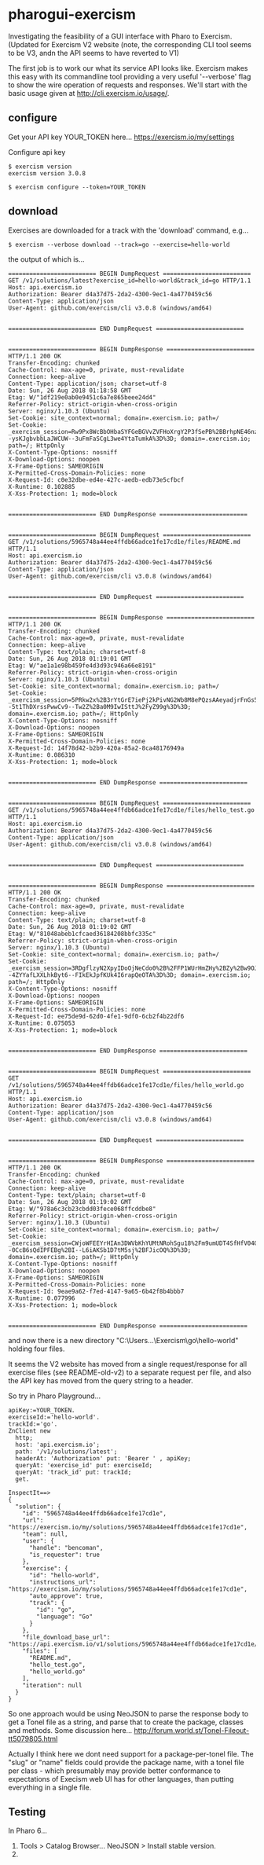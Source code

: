 # pharogui-exercism
Investigating the feasibility of a GUI interface with Pharo to Exercism.
(Updated for Exercism V2 website (note, the corresponding CLI tool seems to be V3, andn the API seems to have reverted to V1)

The first job is to work our what its service API looks like.
Exercism makes this easy with its commandline tool providing a very useful '--verbose' flag to show the wire operation of requests and responses. 
We'll start with the basic usage given at http://cli.exercism.io/usage/.

## configure
Get your API key YOUR_TOKEN here...
https://exercism.io/my/settings

Configure api key
```
$ exercism version
exercism version 3.0.8

$ exercism configure --token=YOUR_TOKEN
```

## download

Exercises are downloaded for a track with the 'download' command, e.g...

```
$ exercism --verbose download --track=go --exercise=hello-world
``` 
the output of which is... 
```
========================= BEGIN DumpRequest =========================
GET /v1/solutions/latest?exercise_id=hello-world&track_id=go HTTP/1.1
Host: api.exercism.io
Authorization: Bearer d4a37d75-2da2-4300-9ec1-4a4770459c56
Content-Type: application/json
User-Agent: github.com/exercism/cli v3.0.8 (windows/amd64)


========================= END DumpRequest =========================


========================= BEGIN DumpResponse =========================
HTTP/1.1 200 OK
Transfer-Encoding: chunked
Cache-Control: max-age=0, private, must-revalidate
Connection: keep-alive
Content-Type: application/json; charset=utf-8
Date: Sun, 26 Aug 2018 01:18:58 GMT
Etag: W/"1df219e0ab0e9451c6a7e865beee24d4"
Referrer-Policy: strict-origin-when-cross-origin
Server: nginx/1.10.3 (Ubuntu)
Set-Cookie: site_context=normal; domain=.exercism.io; path=/
Set-Cookie: _exercism_session=Rw9Px8WcBbOHbaSYFGeBGVvZVFHoXrgY2P3fSePB%2BBrhpNE46nzGREyYSY9nbQdq6WdlNdaDWvdlt8W5Qpm45KAc7%2BGMEux1aUTm%2BBNVmb%2B4OcpTzAjPOiTAbd%2BerIgj561MmWhe8uekK1f1v4g5KdT5Ww2Q%2FTZs2nxYfkKLrAq%2BeMPWrgDTMiwoUnWC%2FuwmsXFqpuZqRZnJ%2BZKCKjLxJ4RTRBTw3BONdwT9n91%2B32W%2F8hcBVbvXp%2F0qUYilDFZThlpG--ysKJgbvbbLaJWCUW--3uFmFaSCgL3we4YtaTumkA%3D%3D; domain=.exercism.io; path=/; HttpOnly
X-Content-Type-Options: nosniff
X-Download-Options: noopen
X-Frame-Options: SAMEORIGIN
X-Permitted-Cross-Domain-Policies: none
X-Request-Id: c0e32dbe-ed4e-427c-aedb-edb73e5cfbcf
X-Runtime: 0.102885
X-Xss-Protection: 1; mode=block


========================= END DumpResponse =========================


========================= BEGIN DumpRequest =========================
GET /v1/solutions/5965748a44ee4ffdb66adce1fe17cd1e/files/README.md HTTP/1.1
Host: api.exercism.io
Authorization: Bearer d4a37d75-2da2-4300-9ec1-4a4770459c56
Content-Type: application/json
User-Agent: github.com/exercism/cli v3.0.8 (windows/amd64)


========================= END DumpRequest =========================


========================= BEGIN DumpResponse =========================
HTTP/1.1 200 OK
Transfer-Encoding: chunked
Cache-Control: max-age=0, private, must-revalidate
Connection: keep-alive
Content-Type: text/plain; charset=utf-8
Date: Sun, 26 Aug 2018 01:19:01 GMT
Etag: W/"ae1a1e98b459fe4d3d93c946a66e8191"
Referrer-Policy: strict-origin-when-cross-origin
Server: nginx/1.10.3 (Ubuntu)
Set-Cookie: site_context=normal; domain=.exercism.io; path=/
Set-Cookie: _exercism_session=5PRkw2x%2B3rYtGrE7iePj2kPivNG2Wb8M8ePQzsAAeyadjrFnGs5UCBwu2%2Bbf13R9h2MlOefcOvK2h3BFeIH45qy4AbIcH91Rk5%2B1euzX6Gk9v49j6YAdVpOa68eFNkwE1fd75G0wdpgPZV9Awb9LDFbHy0sNXFxpWAB3lDwvwv9ZiUGW7GDP4hwLyzfhGcvv0fFZIKEqo%2BiSYFkod47QoVQz0KdA5sYkEruXIMsD4OZvpiUaUVv6TB06BVTT%2B3OWTgVOCQ%3D%3D--5t1ThDXrssPwwCv9--Tw2Z%2Ba0M9IwISttJ%2FyZ99g%3D%3D; domain=.exercism.io; path=/; HttpOnly
X-Content-Type-Options: nosniff
X-Download-Options: noopen
X-Frame-Options: SAMEORIGIN
X-Permitted-Cross-Domain-Policies: none
X-Request-Id: 14f78d42-b2b9-420a-85a2-8ca48176949a
X-Runtime: 0.086310
X-Xss-Protection: 1; mode=block


========================= END DumpResponse =========================


========================= BEGIN DumpRequest =========================
GET /v1/solutions/5965748a44ee4ffdb66adce1fe17cd1e/files/hello_test.go HTTP/1.1
Host: api.exercism.io
Authorization: Bearer d4a37d75-2da2-4300-9ec1-4a4770459c56
Content-Type: application/json
User-Agent: github.com/exercism/cli v3.0.8 (windows/amd64)


========================= END DumpRequest =========================


========================= BEGIN DumpResponse =========================
HTTP/1.1 200 OK
Transfer-Encoding: chunked
Cache-Control: max-age=0, private, must-revalidate
Connection: keep-alive
Content-Type: text/plain; charset=utf-8
Date: Sun, 26 Aug 2018 01:19:02 GMT
Etag: W/"81048abeb1cfcaed36184208bbfc335c"
Referrer-Policy: strict-origin-when-cross-origin
Server: nginx/1.10.3 (Ubuntu)
Set-Cookie: site_context=normal; domain=.exercism.io; path=/
Set-Cookie: _exercism_session=3RDgflzyN2XpyIDoOjNeCdo0%2B%2FFP1WUrHmZHy%2BZy%2Bw9OJZ2cT5n%2FDfZNqNeG%2FTAjWYNZlYH7dsXjBwXA3jfb0Sr6povyphO8VIzSHIGqThhv%2Fm5K67N%2B1CDlzb%2BlgB6M%2BUPUsySibMfK8n4dl7ch0SvRIUbfvCrP%2FHMFvn7rUKFlEJNM0FT2zopk3HS9wXnU7xtII1JKwNMCLuLTNlIkwqBPFg67rNMsMj0LlPzpNFtdQ4W%2FM7VhcuTaHQXAN6m8m7IovXQhDy4%3D--4ZYYafLXXLhkByt6--FIkEkJpfKUk4I6rapQeOTA%3D%3D; domain=.exercism.io; path=/; HttpOnly
X-Content-Type-Options: nosniff
X-Download-Options: noopen
X-Frame-Options: SAMEORIGIN
X-Permitted-Cross-Domain-Policies: none
X-Request-Id: ee75de9d-62d0-4fe1-9df0-6cb2f4b22df6
X-Runtime: 0.075053
X-Xss-Protection: 1; mode=block


========================= END DumpResponse =========================


========================= BEGIN DumpRequest =========================
GET /v1/solutions/5965748a44ee4ffdb66adce1fe17cd1e/files/hello_world.go HTTP/1.1
Host: api.exercism.io
Authorization: Bearer d4a37d75-2da2-4300-9ec1-4a4770459c56
Content-Type: application/json
User-Agent: github.com/exercism/cli v3.0.8 (windows/amd64)


========================= END DumpRequest =========================


========================= BEGIN DumpResponse =========================
HTTP/1.1 200 OK
Transfer-Encoding: chunked
Cache-Control: max-age=0, private, must-revalidate
Connection: keep-alive
Content-Type: text/plain; charset=utf-8
Date: Sun, 26 Aug 2018 01:19:02 GMT
Etag: W/"978a6c3cb23cbdd03fece068ffcddbe8"
Referrer-Policy: strict-origin-when-cross-origin
Server: nginx/1.10.3 (Ubuntu)
Set-Cookie: site_context=normal; domain=.exercism.io; path=/
Set-Cookie: _exercism_session=CWjoWFEEYrHIAn3DWVbKhYUMtNRohSgu18%2Fm9umUDT4SfHfV04OThb1uqsNgI4lE2wBeWybp8HXCT19vAhx58YQK6MppJ2YDk83Pf35vTMOBWZgpvpk3qfqR3Meka1AH1L%2BlJQBKILdf3iZ0nbVU%2FLRz1%2F3BY7SqQd9DXGzQteKYeFVMJyzVv5i%2BlWJxKhyIYJzUUovt2CVNtH0sZWocMg6LqV%2B4gU%2BEl6Vy1PLKtU%2FGteowFhQe0IS2%2FY8AlKjpt%2BTYIW6ndlvg--0CcB6sQdIPFEBg%2BI--L6iAKSb1D7tM5sj%2BFJicOQ%3D%3D; domain=.exercism.io; path=/; HttpOnly
X-Content-Type-Options: nosniff
X-Download-Options: noopen
X-Frame-Options: SAMEORIGIN
X-Permitted-Cross-Domain-Policies: none
X-Request-Id: 9eae9a62-f7ed-4147-9a65-6b42f8b4bbb7
X-Runtime: 0.077996
X-Xss-Protection: 1; mode=block


========================= END DumpResponse =========================

```
and now there is a new directory "C:\Users\...\Exercism\go\hello-world" holding four files.

It seems the V2 website has moved from a single request/response for all exercise files (see README-old-v2) 
to a separate request per file, and also the API key has moved from the query string to a header. 

So try in Pharo Playground...
```
apiKey:=YOUR_TOKEN.
exerciseId:='hello-world'.
trackId:='go'.
ZnClient new 
  http;
  host: 'api.exercism.io';
  path: '/v1/solutions/latest';
  headerAt: 'Authorization' put: 'Bearer ' , apiKey;
  queryAt: 'exercise_id' put: exerciseId;
  queryAt: 'track_id' put: trackId;
  get.

InspectIt==>
{
  "solution": {
    "id": "5965748a44ee4ffdb66adce1fe17cd1e",
    "url": "https://exercism.io/my/solutions/5965748a44ee4ffdb66adce1fe17cd1e",
    "team": null,
    "user": {
      "handle": "bencoman",
      "is_requester": true
    },
    "exercise": {
      "id": "hello-world",
      "instructions_url": "https://exercism.io/my/solutions/5965748a44ee4ffdb66adce1fe17cd1e",
      "auto_approve": true,
      "track": {
        "id": "go",
        "language": "Go"
      }
    },
    "file_download_base_url": "https://api.exercism.io/v1/solutions/5965748a44ee4ffdb66adce1fe17cd1e/files/",
    "files": [
      "README.md",
      "hello_test.go",
      "hello_world.go"
    ],
    "iteration": null
  }
}
```


So one approach would be using NeoJSON to parse the response body to get a Tonel file as a string,
and parse that to create the package, classes and methods. Some discussion here...
http://forum.world.st/Tonel-Fileout-tt5079805.html

Actually I think here we dont need support for a package-per-tonel file.  The "slug" or "name" fields could provide the package name, with a tonel file per class - which presumably may provide better conformance to expectations of Execism web UI has for  other languages, than putting everything in a single file.

## Testing
In Pharo 6...
1. Tools > Catalog Browser...  NeoJSON > Install stable version.
1. 
